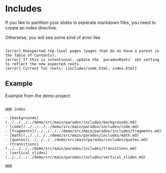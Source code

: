 # Includes

If you like to partition your slides in seperate markdown files, you need to create an index directive.

Otherwise, you will see some kind of error like

```

[error] Unexpected top-level pages (pages that do no have a parent in the Table of Contents).
[error] If this is intentional, update the `paradoxRoots` sbt setting to reflect the new expected roots.
[error] Current ToC roots: [includes/code.html, index.html]

```

## Example

Example from the demo project:

```

@@@ index

- [backgrounds](../../../../demo/src/main/paradox/includes/backgrounds.md)
- [code](../../../../demo/src/main/paradox/includes/code.md)
- [fragments](../../../../demo/src/main/paradox/includes/fragments.md)
- [math](../../../../demo/src/main/paradox/includes/math.md)
- [quotes](../../../../demo/src/main/paradox/includes/quotes.md)
- [transitions](../../../../demo/src/main/paradox/includes/transitions.md)
- [vertical_slides](../../../../demo/src/main/paradox/includes/vertical_slides.md)

@@@



```

